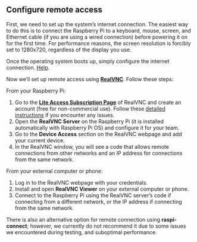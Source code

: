 ## Configure remote access

First, we need to set up the system’s internet connection. The easiest way to do this is to connect the Raspberry Pi to a keyboard, mouse, screen, and Ethernet cable (if you are using a wired connection) before powering it on for the first time. For performance reasons, the screen resolution is forcibly set to 1280x720, regardless of the display you use.

Once the operating system boots up, simply configure the internet connection. [Help][HELP].

Now we’ll set up remote access using [**RealVNC**][REAL]. Follow these steps:

From your Raspberry Pi:
1.	Go to the [**Lite Access Subscription Page**][LITE] of RealVNC and create an account (free for non-commercial use). Follow these [detailed instructions][INSTRUCTIONS] if you encounter any issues.
2.	Open the **RealVNC Server** on the Raspberry Pi (it is installed automatically with Raspberry Pi OS) and configure it for your team.
3.	Go to the **Device Access** section on the RealVNC webpage and add your current device.
4.	In the RealVNC window, you will see a code that allows remote connections from other networks and an IP address for connections from the same network.

From your external computer or phone:
1.	Log in to the RealVNC webpage with your credentials.
2.	Install and open **RealVNC Viewer** on your external computer or phone.
3.	Connect to the Raspberry Pi using the RealVNC server’s code if connecting from a different network, or the IP address if connecting from the same network.

There is also an alternative option for remote connection using **raspi-connect**; however, we currently do not recommend it due to some issues we encountered during testing, and suboptimal performance.

[HELP]: https://projects.raspberrypi.org/en/projects/raspberry-pi-using/3
[REAL]: https://www.realvnc.com/es/
[LITE]: https://www.realvnc.com/es/connect/plan/lite/
[INSTRUCTIONS]: https://help.realvnc.com/hc/en-us/articles/360029619052-Activating-a-RealVNC-Connect-Lite-subscription
